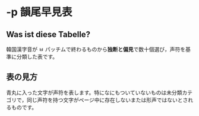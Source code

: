 # -p 韻尾早見表

## Was ist diese Tabelle?
韓国漢字音が ㅂ パッチムで終わるものから**独断と偏見**で数十個選び，声符を基準に分類した表です。

## 表の見方
青丸に入った文字が声符を表します。特になにもついていないものは未分類カテゴリで，同じ声符を持つ文字がページ中に存在しないまたは形声ではないとされるものです。